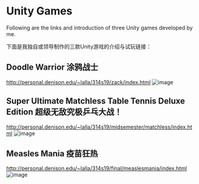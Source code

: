# Unity Games
Following are the links and introduction of three Unity games developed by me.

下面是我独自或领导制作的三款Unity游戏的介绍与试玩链接：

## Doodle Warrior 涂鸦战士
http://personal.denison.edu/~lalla/314s19/zack/index.html
![image](https://user-images.githubusercontent.com/31441355/225768080-716bbf62-0cf5-4f9d-b518-a3be32517e15.png)

## Super Ultimate Matchless Table Tennis Deluxe Edition 超级无敌究极乒乓大战！
http://personal.denison.edu/~lalla/314s19/midsemester/matchless/index.html
![image](https://user-images.githubusercontent.com/31441355/225768156-8484fee6-db5a-42cb-96a5-3c131b27408b.png)

## Measles Mania 疫苗狂热
http://personal.denison.edu/~lalla/314s19/final/measlesmania/index.html
![image](https://user-images.githubusercontent.com/31441355/225780334-0cd076bb-1265-4b73-bb53-d895c2aec813.png)

